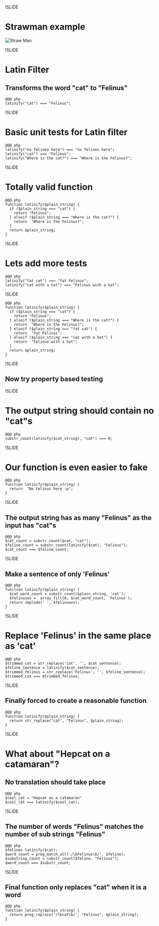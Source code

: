 !SLIDE

# Strawman example
![Straw Man](../../images/straw_man.png)

!SLIDE

# Latin Filter
## Transforms the word "cat" to "Felinus"

    @@@ php
    latinify("cat") === "Felinus";

!SLIDE

# Basic unit tests for Latin filter

    @@@ php
    latinify("no felines here") === "no felines here";
    latinify("cat") === "Felinus";
    latinify("Where is the cat?") === "Where is the Felinus?";

!SLIDE

# Totally valid function

    @@@ php
    function latinify($plain_string) {
      if ($plain_string === "cat") {
        return "Felinus";
      } elseif ($plain_string === "Where is the cat?") {
        return  "Where is the Felinus?";
      }
      return $plain_string;
    }

!SLIDE

# Lets add more tests

    @@@ php
    latinify("fat cat") === "fat Felinus";
    latinify("cat with a hat") === "Felinus with a hat";

!SLIDE

    @@@ php
    function latinify($plain_string) {
      if ($plain_string === "cat") {
        return "Felinus";
      } elseif ($plain_string === "Where is the cat?") {
        return  "Where is the Felinus?";
      } elseif ($plain_string === "fat cat") {
        return  "fat Felinus";
      } elseif ($plain_string === "cat with a hat") {
        return  "Felinus with a hat";
      }
      return $plain_string;
    }

!SLIDE

## Now try property based testing

!SLIDE

# The output string should contain no "cat"s

    @@@ php
    substr_count(latinify($cat_string), "cat") === 0;

!SLIDE

# Our function is even easier to fake

    @@@ php
    function latinify($plain_string) {
      return  "No Felinus here :p";
    }

!SLIDE

## The output string has as many "Felinus" as the input has "cat"s

    @@@ php
    $cat_count = substr_count($cat, "cat");
    $feline_count = substr_count(latinify($cat), "Felinus");
    $cat_count === $feline_count;

!SLIDE

## Make a sentence of only 'Felinus'

    @@@ php
    function latinify($plain_string) {
      $cat_word_count = substr_count($plain_string, 'cat');
      $felinuses =  array_fill(0, $cat_word_count, 'Felinus');
      return implode(' ', $felinuses);
    }

!SLIDE

# Replace 'Felinus' in the same place as 'cat'

    @@@ php
    $trimmed_cat = str_replace('cat', '', $cat_sentence);
    $feline_sentence = latinify($cat_sentence);
    $trimmed_felinus = str_replace('Felinus', '', $feline_sentence);
    $trimmed_cat === $trimmed_felinus;

!SLIDE

## Finally forced to create a reasonable function

    @@@ php
    function latinify($plain_string) {
      return str_replace("cat", "Felinus", $plain_string);
    }

!SLIDE

# What about "Hepcat on a catamaran"?
## No translation should take place

    @@@ php
    $cool_cat = "Hepcat on a catamaran"
    $cool_cat === latinify($cool_cat);

!SLIDE

## The number of words "Felinus" matches the number of sub strings "Felinus"

    @@@ php
    $feline= latinify($cat);
    $word_count = preg_match_all('/\bFelinus\b/', $feline);
    $substring_count = substr_count($feline, "Felinus");
    $word_count === $substr_count;

!SLIDE

## Final function only replaces "cat" when it is a word

    @@@ php
    function latinify($plain_string) {
      return preg_replace('/\bcat\b/', "Felinus", $plain_string);
    }
